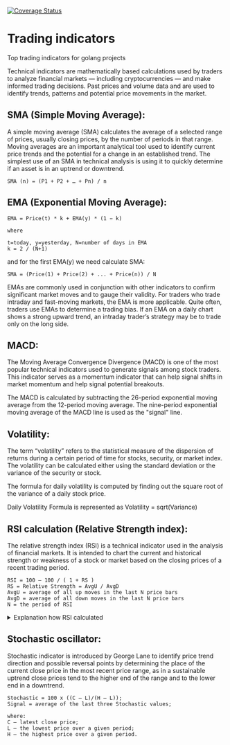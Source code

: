 [![Coverage Status](https://coveralls.io/repos/github/go-whale/trade-indicators/badge.svg)](https://coveralls.io/github/go-whale/trade-indicators)

# Trading indicators

Top trading indicators for golang projects

Technical indicators are mathematically based calculations used by traders to analyze financial markets — including cryptocurrencies — and make informed trading decisions. Past prices and volume data and are used to identify trends, patterns and potential price movements in the market.

## SMA (Simple Moving Average):

A simple moving average (SMA) calculates the average of a selected range of prices, usually closing prices, by the number of periods in that range.
Moving averages are an important analytical tool used to identify current price trends and the potential for a change in an established trend. The simplest use of an SMA in technical analysis is using it to quickly determine if an asset is in an uptrend or downtrend.
````
SMA (n) = (P1 + P2 + … + Pn) / n
````
## EMA (Exponential Moving Average):
````
EMA = Price(t) * k + EMA(y) * (1 − k)

where 

t=today, y=yesterday, N=number of days in EMA  
k = 2 / (N+1)
````

and for the first EMA(y) we need calculate SMA: 
````
SMA = (Price(1) + Price(2) + ... + Price(n)) / N
````

EMAs are commonly used in conjunction with other indicators to confirm significant market moves and to gauge their validity. For traders who trade intraday and fast-moving markets, the EMA is more applicable. Quite often, traders use EMAs to determine a trading bias. If an EMA on a daily chart shows a strong upward trend, an intraday trader’s strategy may be to trade only on the long side.

## MACD:
The Moving Average Convergence Divergence (MACD) is one of the most popular technical indicators used to generate signals among stock traders. This indicator serves as a momentum indicator that can help signal shifts in market momentum and help signal potential breakouts.

The MACD is calculated by subtracting the 26-period exponential moving average from the 12-period moving average. The nine-period exponential moving average of the MACD line is used as the "signal" line.

## Volatility:

The term “volatility” refers to the statistical measure of the dispersion of returns during a certain period of time for stocks, security, or market index. The volatility can be calculated either using the standard deviation or the variance of the security or stock.

The formula for daily volatility is computed by finding out the square root of the variance of a daily stock price.

Daily Volatility Formula is represented as Volatility = sqrt(Variance)


## RSI calculation (Relative Strength index):

The relative strength index (RSI) is a technical indicator used in the analysis of financial markets. It is intended to chart the current and historical strength or weakness of a stock or market based on the closing prices of a recent trading period.

````
RSI = 100 – 100 / ( 1 + RS )
RS = Relative Strength = AvgU / AvgD
AvgU = average of all up moves in the last N price bars
AvgD = average of all down moves in the last N price bars
N = the period of RSI
````

<details>

<summary>Explanation how RSI calculated</summary>

Let’s understand how to calculate and graph the RSI indicator now. While you can easily calculate the RSI indicator value with code, for explanation purposes we will do it manually.

|  Date | Close (1) | Change (2) | Gain (3) | Loss (4) | Avg Gain (5) | Avg Loss (6) | RS (7) | 14-day RSI (8) |
|:-----:|:---------:|:----------:|:--------:|:--------:|:------------:|:------------:|:------:|:--------------:|
| 24-04 |   283.46  |            |          |          |              |              |        |                |
| 25-04 |   280.69  |    -2.77   |   0.00   |   2.77   |              |              |        |                |
| 26-04 |   285.48  |    4.79    |   4.79   |   0.00   |              |              |        |                |
| 27-04 |   294.08  |    8.60    |   8.60   |   0.00   |              |              |        |                |
| 30-04 |   293.90  |    -0.18   |   0.00   |   0.18   |              |              |        |                |
| 01-05 |   299.92  |    6.02    |   6.02   |   0.00   |              |              |        |                |
| 02-05 |   301.15  |    1.23    |   1.23   |   0.00   |              |              |        |                |
| 03-05 |   284.45  |   -16.70   |   0.00   |   16.70  |              |              |        |                |
| 04-05 |   294.09  |    9.64    |   9.64   |   0.00   |              |              |        |                |
| 07-05 |   302.77  |    8.68    |   8.68   |   0.00   |              |              |        |                |
| 08-05 |   301.97  |    -0.80   |   0.00   |   0.80   |              |              |        |                |
| 09-05 |   306.85  |    4.88    |   4.88   |   0.00   |              |              |        |                |
| 10-05 |   305.02  |    -1.83   |   0.00   |   1.83   |              |              |        |                |
| 11-05 |   301.06  |    -3.96   |   0.00   |   3.96   |              |              |        |                |
| 14-05 |   291.97  |    -9.09   |   0.00   |   9.09   |     3.13     |     2.52     |  1.24  |      55.37     |
| 15-05 |   284.18  |    -7.79   |   0.00   |   7.79   |     2.91     |     2.90     |  1.00  |      50.07     |
| 16-05 |   286.48  |    2.30    |   2.30   |   0.00   |     2.86     |     2.69     |  1.06  |      51.55     |
| 17-05 |   284.54  |    -1.94   |   0.00   |   1.94   |     2.66     |     2.64     |  1.01  |      50.20     |
| 18-05 |   276.82  |    -7.72   |   0.00   |   7.72   |     2.47     |     3.00     |  0.82  |      45.14     |
| 21-05 |   284.49  |    7.67    |   7.67   |   0.00   |     2.84     |     2.79     |  1.02  |      50.48     |
| 22-05 |   275.01  |    -9.48   |   0.00   |   9.48   |     2.64     |     3.27     |  0.81  |      44.69     |
| 23-05 |   279.07  |    4.06    |   4.06   |   0.00   |     2.74     |     3.03     |  0.90  |      47.47     |
| 24-05 |   277.85  |    -1.22   |   0.00   |   1.22   |     2.54     |     2.90     |  0.88  |      46.71     |
| 25-05 |   278.85  |    1.00    |   1.00   |   0.00   |     2.43     |     2.70     |  0.90  |      47.45     |
| 29-05 |   283.76  |    4.91    |   4.91   |   0.00   |     2.61     |     2.50     |  1.04  |      51.05     |
| 30-05 |   291.72  |    7.96    |   7.96   |   0.00   |     2.99     |     2.32     |  1.29  |      56.29     |
| 31-05 |   284.73  |    -6.99   |   0.00   |   6.99   |     2.78     |     2.66     |  1.05  |      51.12     |
| 01-06 |   291.82  |    7.09    |   7.09   |   0.00   |     3.09     |     2.47     |  1.25  |      55.58     |
| 04-06 |   296.74  |    4.92    |   4.92   |   0.00   |     3.22     |     2.29     |  1.40  |      58.41     |
| 05-06 |   291.13  |    -5.61   |   0.00   |   5.61   |     2.99     |     2.53     |  1.18  |      54.17     |

Step 1: Closing Price
We will take the closing price of the stock for 30 days. The closing price is mentioned in column (1).

Step 2: Changes in Closing Price
We then compare the closing price of the current day with the previous day’s closing price and note them down. Thus, from the table, for 25-04, we get the change in price as (280.69 - 283.46) = -2.77.

Similarly, for 26-04,
Change in price = (Current closing price - Previous closing price) = (285.48 - 280.6) = 4.79.

We will then tabulate the results in the column mentioned as “Change (2)”. In this manner, we calculated the change in price.

Step 3: Gain and Loss
We will now create two sections depending on the fact the price increased or decreased, with respect to the previous day’s closing price.

If the price has increased, we note down the difference in the “Gain” column and if it’s a loss, then we note it down in the “Loss” column.

For example, on 26-04, the price had increased by 4.79. Thus, this value would be noted in the “Gain” column.

If you look at the data for 25-04, there was a decrease in the price by 2.77. Now, while the value is written as negative in the “change” column, we do not mention the negative sign in the “Loss” column. And only write it as 2.77. In this manner, the table for the columns “Gain (3)” and “Loss (4)” is updated.

Step 4: Average Gain and Loss
In the RSI indicator, to smoothen the price movement, we take an average of the gains (and losses) for a certain period.

While we call it an average, a little explanation would be needed. For the first 14 periods, it is a simple average of the values.

To explain it, we will look at the average gain column.

Thus, in the table, the first 14 values would be from (25-04) to (14-05) which is, (0.00 + 4.79 + 8.60 + 0.00 + 6.02 + 1.23 + 0.00 + 9.64 + 8.68 + 0.00 + 4.88 + 0.00 + 0.00 + 0.00)/14 = 3.13.

Now, since we are placing more emphasis on the recent values, for the next set of values, we use the following formula,

[(Previous avg. gain)*13)+ current gain)]/14
Thus, for (15-05), we will calculate the average gain as [(3.13*13)+0.00]/14 = 2.91.

Similarly, we will calculate the average Loss too.

Based on these formulae, the table is updated for the columns “Avg Gain (5)” and “Avg Loss (6)”.

Step 5: Calculate RS
Now, to make matters simple, we add a column called “RS” which is simply, (Avg Gain)/(Avg Loss). Thus, for 14-05,
````
RS = (Avg Gain)/(Avg Loss) = 3.13/2.52 = 1.24.
````
In this manner, the table for the column “RS (7)” is updated. In the next step, we finally work out the RSI values.

Step 6: Calculation of RSI
````
RSI = [100 - (100/{1+ RS})]
For example, for (14-05),
RSI = [100 - (100/{1+ RS})] = [100 - (100/{1+ 1.24})] = 55.37.
````
</details>

## Stochastic oscillator:

Stochastic indicator is introduced by George Lane to identify price trend direction and possible reversal points by determining the place of the current close price in the most recent price range, as in a sustainable uptrend close prices tend to the higher end of the range and to the lower end in a downtrend.

````
Stochastic = 100 x ((C – L)/(H – L));
Signal = average of the last three Stochastic values;

where:
C – latest close price;
L – the lowest price over a given period;
H – the highest price over a given period.
````